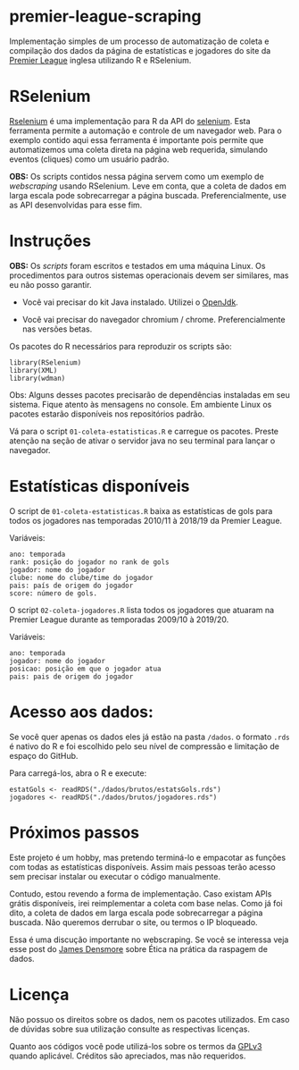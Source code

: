 # premier-league-scraping

Implementação simples de um processo de automatização de coleta e compilação dos dados da página de estatísticas e jogadores do site da [Premier League](https://www.premierleague.com/stats/top/players/goals?se=210) inglesa utilizando R e RSelenium.

# RSelenium

[Rselenium](https://cran.r-project.org/web/packages/RSelenium/vignettes/basics.html) é uma implementação para R da API do [selenium](https://www.selenium.dev/). Esta ferramenta permite a automação e controle de um navegador web. Para o exemplo contido aqui essa ferramenta é importante pois permite que automatizemos uma coleta direta na página web requerida, simulando eventos (cliques) como um usuário padrão. 

**OBS:** Os scripts contidos nessa página servem como um exemplo de *webscraping* usando RSelenium. Leve em conta, que a coleta de dados em larga escala pode sobrecarregar a página buscada. Preferencialmente, use as API desenvolvidas para esse fim.

# Instruções

**OBS:** Os *scripts* foram escritos e testados em uma máquina Linux. Os procedimentos para outros sistemas operacionais devem ser similares, mas eu não posso garantir. 

- Você vai precisar do kit Java instalado. Utilizei o [OpenJdk](https://openjdk.java.net/install/). 

- Você vai precisar do navegador chromium / chrome. Preferencialmente nas versões betas.

Os pacotes do R necessários para reproduzir os scripts são:


```{r}
library(RSelenium)
library(XML)
library(wdman)
```
Obs: Alguns desses pacotes precisarão de dependências instaladas em seu sistema.
Fique atento às mensagens no console. Em ambiente Linux os pacotes estarão disponíveis
nos repositórios padrão.

Vá para o script `01-coleta-estatisticas.R` e carregue os pacotes. Preste atenção na seção de ativar
o servidor java no seu terminal para lançar o navegador. 

# Estatísticas disponíveis

O script de `01-coleta-estatisticas.R` baixa as estatísticas de gols para todos os jogadores nas temporadas 2010/11 à 2018/19 da Premier League.

Variáveis:

```
ano: temporada
rank: posição do jogador no rank de gols
jogador: nome do jogador
clube: nome do clube/time do jogador
pais: país de origem do jogador
score: número de gols.
```

O script `02-coleta-jogadores.R` lista todos os jogadores que atuaram na Premier League durante as temporadas 2009/10 à 2019/20.

Variáveis:

```
ano: temporada
jogador: nome do jogador
posicao: posição em que o jogador atua
pais: pais de origem do jogador
```

# Acesso aos dados:

Se você quer apenas os dados eles já estão na pasta `/dados`. o formato `.rds`
é nativo do R e foi escolhido pelo seu nível de compressão e limitação de espaço 
do GitHub.

Para carregá-los, abra o R e execute:

```
estatGols <- readRDS("./dados/brutos/estatsGols.rds")
jogadores <- readRDS("./dados/brutos/jogadores.rds")
```

# Próximos passos

Este projeto é um hobby, mas pretendo terminá-lo e empacotar as funções com todas as 
estatísticas disponíveis. Assim mais pessoas terão acesso sem precisar instalar ou executar o código manualmente.

Contudo, estou revendo a forma de implementação. Caso existam APIs grátis disponíveis, irei reimplementar a coleta com base nelas. Como já foi dito, a coleta de dados em larga escala pode sobrecarregar a página buscada. Não queremos derrubar o site, ou termos o IP bloqueado.

Essa é uma discução importante no webscraping. Se você se interessa veja esse post do 
[James Densmore](https://towardsdatascience.com/ethics-in-web-scraping-b96b18136f01) sobre Ética na prática da raspagem de dados.


# Licença

Não possuo os direitos sobre os dados, nem os pacotes utilizados. Em caso de dúvidas sobre sua utilização consulte as respectivas licenças. 

Quanto aos códigos você pode utilizá-los sobre os termos da [GPLv3](https://choosealicense.com/licenses/gpl-3.0/) quando aplicável. Créditos são apreciados, mas não requeridos.

